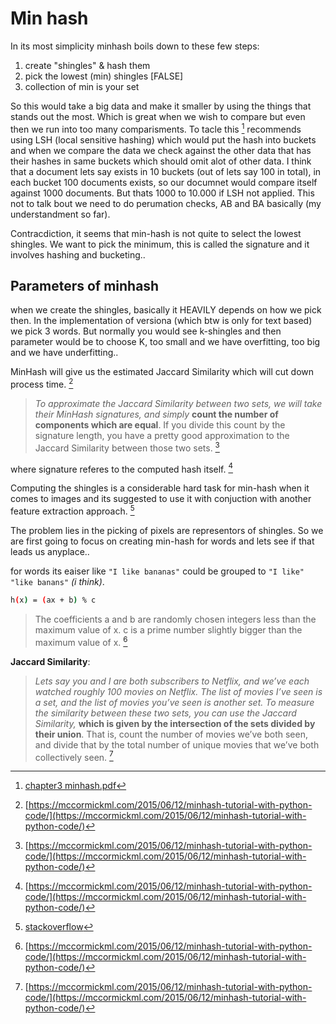 
# Min hash

In its most simplicity minhash boils down to these few steps:

1. create "shingles" & hash them
2. pick the lowest (min) shingles [FALSE]
3. collection of min is your set

So this would take a big data and make it smaller by using the things that stands out the most. Which is great when we wish to compare but even then we run into too many comparisments. To tacle this [^1] recommends using LSH (local sensitive hashing) which would put the hash into buckets and when we compare the data we check against the other data that has their hashes in same buckets which should omit alot of other data. I think that a document lets say exists in 10 buckets (out of lets say 100 in total), in each bucket 100 documents exists, so our documnet would compare itself against 1000 documents. But thats 1000 to 10.000 if LSH not applied. This not to talk bout we need to do perumation checks, AB and BA basically (my understandment so far).

Contracdiction, it seems that min-hash is not quite to select the lowest shingles. We want to pick the minimum, this is called the signature and it involves hashing and bucketing..

## Parameters of minhash

when we create the shingles, basically it HEAVILY depends on how we pick then. In the implementation of versiona (which btw is only for text based) we pick 3 words. But normally you would see k-shingles and then parameter would be to choose K, too small and we have overfitting, too big and we have underfitting..

MinHash will give us the estimated Jaccard Similarity which will cut down process time. [^2]

>*To approximate the Jaccard Similarity between two sets, we will take their MinHash signatures, and simply* **count the number of components which are equal**. If you divide this count by the signature length, you have a pretty good approximation to the Jaccard Similarity between those two sets. [^2]

where signature referes to the computed hash itself. [^2]

Computing the shingles is a considerable hard task for min-hash when it comes to images and its suggested to use it with conjuction with another feature extraction approach. [^3]

The problem lies in the picking of pixels are representors of shingles. So we are first going to focus on creating min-hash for words and lets see if that leads us anyplace..

for words its eaiser like `"I like bananas"` could be grouped to `"I like" "like banans"` *(i think)*.

```bash
h(x) = (ax + b) % c
```

>The coefficients a and b are randomly chosen integers less than the maximum value of x. c is a prime number slightly bigger than the maximum value of x. [^2]

**Jaccard Similarity**:
> *Lets say you and I are both subscribers to Netflix, and we’ve each watched roughly 100 movies on Netflix. The list of movies I’ve seen is a set, and the list of movies you’ve seen is another set. To measure the similarity between these two sets, you can use the Jaccard Similarity,* **which is given by the intersection of the sets divided by their union**. That is, count the number of movies we’ve both seen, and divide that by the total number of unique movies that we’ve both collectively seen. [^2]

[^1]: [chapter3 minhash.pdf](chapter3%20minhash.pdf)
[^2]: [https://mccormickml.com/2015/06/12/minhash-tutorial-with-python-code/](https://mccormickml.com/2015/06/12/minhash-tutorial-with-python-code/)
[^3]: [stackoverflow](https://stackoverflow.com/questions/2758922/using-minhash-to-find-similarities-between-2-images)
[^4]: [geometric minhash](../Current%20Research/Primary/Geometric_min-Hashing_Finding_a_thick_needle_in_a_haystack.pdf)
[^5]: [https://gudok.xyz/minhash1/](https://gudok.xyz/minhash1/)
